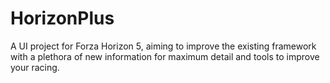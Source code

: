 # HorizonPlus
A UI project for Forza Horizon 5, aiming to improve the existing framework with a plethora of new information for maximum detail and tools to improve your racing.
